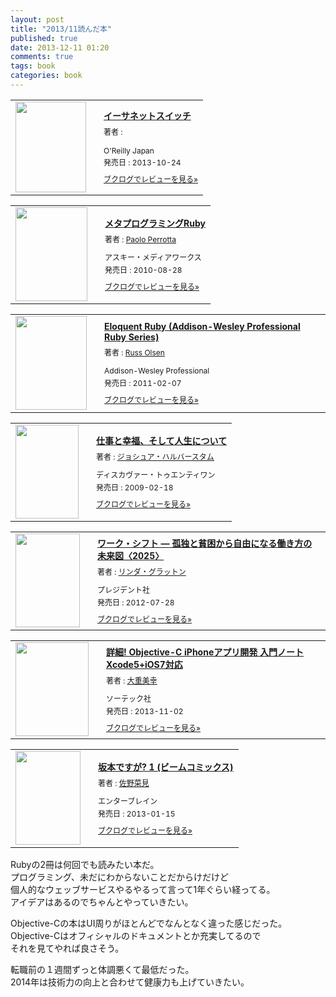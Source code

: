 ```yaml
---
layout: post
title: "2013/11読んだ本"
published: true
date: 2013-12-11 01:20
comments: true
tags: book
categories: book
---
```


<div class="booklog_html"><table><tr><td class="booklog_html_image"><a href="http://www.oreilly.co.jp/books/9784873116426/" target="_blank"><img src="http://www.oreilly.co.jp/books/images/picture_small978-4-87311-642-6.gif" width="113" height="145" style="border:0;border-radius:0;" /></a></td><td class="booklog_html_info" style="padding-left:20px;"><div class="booklog_html_title" style="margin-bottom:10px;font-size:14px;font-weight:bold;"><a href="http://www.oreilly.co.jp/books/9784873116426/" target="_blank">イーサネットスイッチ</a></div><div style="margin-bottom:10px;"><div class="booklog_html_author" style="margin-bottom:15px;font-size:12px;;line-height:1.2em">著者 : </div><div class="booklog_html_manufacturer" style="margin-bottom:5px;font-size:12px;;line-height:1.2em">O'Reilly Japan</div><div class="booklog_html_release" style="font-size:12px;;line-height:1.2em">発売日 : 2013-10-24</div></div><div class="booklog_html_link_amazon"><a href="http://booklog.jp/item/11/9784873116426" style="font-size:12px;" target="_blank">ブクログでレビューを見る»</a></div></td></tr></table></div>
<div class="booklog_html"><table><tr><td class="booklog_html_image"><a href="http://www.amazon.co.jp/%E3%83%A1%E3%82%BF%E3%83%97%E3%83%AD%E3%82%B0%E3%83%A9%E3%83%9F%E3%83%B3%E3%82%B0Ruby-Paolo-Perrotta/dp/4048687158%3FSubscriptionId%3D0AVSM5SVKRWTFMG7ZR82%26tag%3D13nightcrows-22%26linkCode%3Dxm2%26camp%3D2025%26creative%3D165953%26creativeASIN%3D4048687158" target="_blank"><img src="http://ecx.images-amazon.com/images/I/51TODrMIEnL._SL160_.jpg" width="115" height="150" style="border:0;border-radius:0;" /></a></td><td class="booklog_html_info" style="padding-left:20px;"><div class="booklog_html_title" style="margin-bottom:10px;font-size:14px;font-weight:bold;"><a href="http://www.amazon.co.jp/%E3%83%A1%E3%82%BF%E3%83%97%E3%83%AD%E3%82%B0%E3%83%A9%E3%83%9F%E3%83%B3%E3%82%B0Ruby-Paolo-Perrotta/dp/4048687158%3FSubscriptionId%3D0AVSM5SVKRWTFMG7ZR82%26tag%3D13nightcrows-22%26linkCode%3Dxm2%26camp%3D2025%26creative%3D165953%26creativeASIN%3D4048687158" target="_blank">メタプログラミングRuby</a></div><div style="margin-bottom:10px;"><div class="booklog_html_author" style="margin-bottom:15px;font-size:12px;;line-height:1.2em">著者 : <a href="http://booklog.jp/author/Paolo+Perrotta" target="_blank">Paolo Perrotta</a></div><div class="booklog_html_manufacturer" style="margin-bottom:5px;font-size:12px;;line-height:1.2em">アスキー・メディアワークス</div><div class="booklog_html_release" style="font-size:12px;;line-height:1.2em">発売日 : 2010-08-28</div></div><div class="booklog_html_link_amazon"><a href="http://booklog.jp/item/1/4048687158" style="font-size:12px;" target="_blank">ブクログでレビューを見る»</a></div></td></tr></table></div>
<div class="booklog_html"><table><tr><td class="booklog_html_image"><a href="http://www.amazon.co.jp/Eloquent-Ruby-Addison-Wesley-Professional-Series-ebook/dp/B004MMEJ36%3FSubscriptionId%3D0AVSM5SVKRWTFMG7ZR82%26tag%3D13nightcrows-22%26linkCode%3Dxm2%26camp%3D2025%26creative%3D165953%26creativeASIN%3DB004MMEJ36" target="_blank"><img src="http://ecx.images-amazon.com/images/I/51NOH1DvAGL._SL160_.jpg" width="114" height="150" style="border:0;border-radius:0;" /></a></td><td class="booklog_html_info" style="padding-left:20px;"><div class="booklog_html_title" style="margin-bottom:10px;font-size:14px;font-weight:bold;"><a href="http://www.amazon.co.jp/Eloquent-Ruby-Addison-Wesley-Professional-Series-ebook/dp/B004MMEJ36%3FSubscriptionId%3D0AVSM5SVKRWTFMG7ZR82%26tag%3D13nightcrows-22%26linkCode%3Dxm2%26camp%3D2025%26creative%3D165953%26creativeASIN%3DB004MMEJ36" target="_blank">Eloquent Ruby (Addison-Wesley Professional Ruby Series)</a></div><div style="margin-bottom:10px;"><div class="booklog_html_author" style="margin-bottom:15px;font-size:12px;;line-height:1.2em">著者 : <a href="http://booklog.jp/author/Russ+Olsen" target="_blank">Russ Olsen</a></div><div class="booklog_html_manufacturer" style="margin-bottom:5px;font-size:12px;;line-height:1.2em">Addison-Wesley Professional</div><div class="booklog_html_release" style="font-size:12px;;line-height:1.2em">発売日 : 2011-02-07</div></div><div class="booklog_html_link_amazon"><a href="http://booklog.jp/item/1/B004MMEJ36" style="font-size:12px;" target="_blank">ブクログでレビューを見る»</a></div></td></tr></table></div>
<div class="booklog_html"><table><tr><td class="booklog_html_image"><a href="http://www.amazon.co.jp/%E4%BB%95%E4%BA%8B%E3%81%A8%E5%B9%B8%E7%A6%8F%E3%80%81%E3%81%9D%E3%81%97%E3%81%A6%E4%BA%BA%E7%94%9F%E3%81%AB%E3%81%A4%E3%81%84%E3%81%A6-%E3%82%B8%E3%83%A7%E3%82%B7%E3%83%A5%E3%82%A2%E3%83%BB%E3%83%8F%E3%83%AB%E3%83%90%E3%83%BC%E3%82%B9%E3%82%BF%E3%83%A0/dp/4887596839%3FSubscriptionId%3D0AVSM5SVKRWTFMG7ZR82%26tag%3D13nightcrows-22%26linkCode%3Dxm2%26camp%3D2025%26creative%3D165953%26creativeASIN%3D4887596839" target="_blank"><img src="http://ecx.images-amazon.com/images/I/51BkkH-iuoL._SL160_.jpg" width="101" height="150" style="border:0;border-radius:0;" /></a></td><td class="booklog_html_info" style="padding-left:20px;"><div class="booklog_html_title" style="margin-bottom:10px;font-size:14px;font-weight:bold;"><a href="http://www.amazon.co.jp/%E4%BB%95%E4%BA%8B%E3%81%A8%E5%B9%B8%E7%A6%8F%E3%80%81%E3%81%9D%E3%81%97%E3%81%A6%E4%BA%BA%E7%94%9F%E3%81%AB%E3%81%A4%E3%81%84%E3%81%A6-%E3%82%B8%E3%83%A7%E3%82%B7%E3%83%A5%E3%82%A2%E3%83%BB%E3%83%8F%E3%83%AB%E3%83%90%E3%83%BC%E3%82%B9%E3%82%BF%E3%83%A0/dp/4887596839%3FSubscriptionId%3D0AVSM5SVKRWTFMG7ZR82%26tag%3D13nightcrows-22%26linkCode%3Dxm2%26camp%3D2025%26creative%3D165953%26creativeASIN%3D4887596839" target="_blank">仕事と幸福、そして人生について</a></div><div style="margin-bottom:10px;"><div class="booklog_html_author" style="margin-bottom:15px;font-size:12px;;line-height:1.2em">著者 : <a href="http://booklog.jp/author/%E3%82%B8%E3%83%A7%E3%82%B7%E3%83%A5%E3%82%A2%E3%83%BB%E3%83%8F%E3%83%AB%E3%83%90%E3%83%BC%E3%82%B9%E3%82%BF%E3%83%A0" target="_blank">ジョシュア・ハルバースタム</a></div><div class="booklog_html_manufacturer" style="margin-bottom:5px;font-size:12px;;line-height:1.2em">ディスカヴァー・トゥエンティワン</div><div class="booklog_html_release" style="font-size:12px;;line-height:1.2em">発売日 : 2009-02-18</div></div><div class="booklog_html_link_amazon"><a href="http://booklog.jp/item/1/4887596839" style="font-size:12px;" target="_blank">ブクログでレビューを見る»</a></div></td></tr></table></div>
<div class="booklog_html"><table><tr><td class="booklog_html_image"><a href="http://www.amazon.co.jp/%E3%83%AF%E3%83%BC%E3%82%AF%E3%83%BB%E3%82%B7%E3%83%95%E3%83%88-%E2%80%95-%E5%AD%A4%E7%8B%AC%E3%81%A8%E8%B2%A7%E5%9B%B0%E3%81%8B%E3%82%89%E8%87%AA%E7%94%B1%E3%81%AB%E3%81%AA%E3%82%8B%E5%83%8D%E3%81%8D%E6%96%B9%E3%81%AE%E6%9C%AA%E6%9D%A5%E5%9B%B3%E3%80%882025%E3%80%89-%E3%83%AA%E3%83%B3%E3%83%80%E3%83%BB%E3%82%B0%E3%83%A9%E3%83%83%E3%83%88%E3%83%B3/dp/4833420163%3FSubscriptionId%3D0AVSM5SVKRWTFMG7ZR82%26tag%3D13nightcrows-22%26linkCode%3Dxm2%26camp%3D2025%26creative%3D165953%26creativeASIN%3D4833420163" target="_blank"><img src="http://ecx.images-amazon.com/images/I/51q5jtSKEQL._SL160_.jpg" width="103" height="150" style="border:0;border-radius:0;" /></a></td><td class="booklog_html_info" style="padding-left:20px;"><div class="booklog_html_title" style="margin-bottom:10px;font-size:14px;font-weight:bold;"><a href="http://www.amazon.co.jp/%E3%83%AF%E3%83%BC%E3%82%AF%E3%83%BB%E3%82%B7%E3%83%95%E3%83%88-%E2%80%95-%E5%AD%A4%E7%8B%AC%E3%81%A8%E8%B2%A7%E5%9B%B0%E3%81%8B%E3%82%89%E8%87%AA%E7%94%B1%E3%81%AB%E3%81%AA%E3%82%8B%E5%83%8D%E3%81%8D%E6%96%B9%E3%81%AE%E6%9C%AA%E6%9D%A5%E5%9B%B3%E3%80%882025%E3%80%89-%E3%83%AA%E3%83%B3%E3%83%80%E3%83%BB%E3%82%B0%E3%83%A9%E3%83%83%E3%83%88%E3%83%B3/dp/4833420163%3FSubscriptionId%3D0AVSM5SVKRWTFMG7ZR82%26tag%3D13nightcrows-22%26linkCode%3Dxm2%26camp%3D2025%26creative%3D165953%26creativeASIN%3D4833420163" target="_blank">ワーク・シフト ― 孤独と貧困から自由になる働き方の未来図〈2025〉</a></div><div style="margin-bottom:10px;"><div class="booklog_html_author" style="margin-bottom:15px;font-size:12px;;line-height:1.2em">著者 : <a href="http://booklog.jp/author/%E3%83%AA%E3%83%B3%E3%83%80%E3%83%BB%E3%82%B0%E3%83%A9%E3%83%83%E3%83%88%E3%83%B3" target="_blank">リンダ・グラットン</a></div><div class="booklog_html_manufacturer" style="margin-bottom:5px;font-size:12px;;line-height:1.2em">プレジデント社</div><div class="booklog_html_release" style="font-size:12px;;line-height:1.2em">発売日 : 2012-07-28</div></div><div class="booklog_html_link_amazon"><a href="http://booklog.jp/item/1/4833420163" style="font-size:12px;" target="_blank">ブクログでレビューを見る»</a></div></td></tr></table></div>
<div class="booklog_html"><table><tr><td class="booklog_html_image"><a href="http://www.amazon.co.jp/Objective-C-iPhone%E3%82%A2%E3%83%97%E3%83%AA%E9%96%8B%E7%99%BA-%E5%85%A5%E9%96%80%E3%83%8E%E3%83%BC%E3%83%88-Xcode5-iOS7%E5%AF%BE%E5%BF%9C/dp/4800710227%3FSubscriptionId%3D0AVSM5SVKRWTFMG7ZR82%26tag%3D13nightcrows-22%26linkCode%3Dxm2%26camp%3D2025%26creative%3D165953%26creativeASIN%3D4800710227" target="_blank"><img src="http://ecx.images-amazon.com/images/I/5108ukII8yL._SL160_.jpg" width="117" height="150" style="border:0;border-radius:0;" /></a></td><td class="booklog_html_info" style="padding-left:20px;"><div class="booklog_html_title" style="margin-bottom:10px;font-size:14px;font-weight:bold;"><a href="http://www.amazon.co.jp/Objective-C-iPhone%E3%82%A2%E3%83%97%E3%83%AA%E9%96%8B%E7%99%BA-%E5%85%A5%E9%96%80%E3%83%8E%E3%83%BC%E3%83%88-Xcode5-iOS7%E5%AF%BE%E5%BF%9C/dp/4800710227%3FSubscriptionId%3D0AVSM5SVKRWTFMG7ZR82%26tag%3D13nightcrows-22%26linkCode%3Dxm2%26camp%3D2025%26creative%3D165953%26creativeASIN%3D4800710227" target="_blank">詳細! Objective-C iPhoneアプリ開発 入門ノート Xcode5+iOS7対応</a></div><div style="margin-bottom:10px;"><div class="booklog_html_author" style="margin-bottom:15px;font-size:12px;;line-height:1.2em">著者 : <a href="http://booklog.jp/author/%E5%A4%A7%E9%87%8D%E7%BE%8E%E5%B9%B8" target="_blank">大重美幸</a></div><div class="booklog_html_manufacturer" style="margin-bottom:5px;font-size:12px;;line-height:1.2em">ソーテック社</div><div class="booklog_html_release" style="font-size:12px;;line-height:1.2em">発売日 : 2013-11-02</div></div><div class="booklog_html_link_amazon"><a href="http://booklog.jp/item/1/4800710227" style="font-size:12px;" target="_blank">ブクログでレビューを見る»</a></div></td></tr></table></div>
<div class="booklog_html"><table><tr><td class="booklog_html_image"><a href="http://www.amazon.co.jp/%E5%9D%82%E6%9C%AC%E3%81%A7%E3%81%99%E3%81%8C-1-%E3%83%93%E3%83%BC%E3%83%A0%E3%82%B3%E3%83%9F%E3%83%83%E3%82%AF%E3%82%B9-%E4%BD%90%E9%87%8E%E8%8F%9C%E8%A6%8B/dp/4047286338%3FSubscriptionId%3D0AVSM5SVKRWTFMG7ZR82%26tag%3D13nightcrows-22%26linkCode%3Dxm2%26camp%3D2025%26creative%3D165953%26creativeASIN%3D4047286338" target="_blank"><img src="http://ecx.images-amazon.com/images/I/51wRd7OZK3L._SL160_.jpg" width="104" height="150" style="border:0;border-radius:0;" /></a></td><td class="booklog_html_info" style="padding-left:20px;"><div class="booklog_html_title" style="margin-bottom:10px;font-size:14px;font-weight:bold;"><a href="http://www.amazon.co.jp/%E5%9D%82%E6%9C%AC%E3%81%A7%E3%81%99%E3%81%8C-1-%E3%83%93%E3%83%BC%E3%83%A0%E3%82%B3%E3%83%9F%E3%83%83%E3%82%AF%E3%82%B9-%E4%BD%90%E9%87%8E%E8%8F%9C%E8%A6%8B/dp/4047286338%3FSubscriptionId%3D0AVSM5SVKRWTFMG7ZR82%26tag%3D13nightcrows-22%26linkCode%3Dxm2%26camp%3D2025%26creative%3D165953%26creativeASIN%3D4047286338" target="_blank">坂本ですが? 1 (ビームコミックス)</a></div><div style="margin-bottom:10px;"><div class="booklog_html_author" style="margin-bottom:15px;font-size:12px;;line-height:1.2em">著者 : <a href="http://booklog.jp/author/%E4%BD%90%E9%87%8E%E8%8F%9C%E8%A6%8B" target="_blank">佐野菜見</a></div><div class="booklog_html_manufacturer" style="margin-bottom:5px;font-size:12px;;line-height:1.2em">エンターブレイン</div><div class="booklog_html_release" style="font-size:12px;;line-height:1.2em">発売日 : 2013-01-15</div></div><div class="booklog_html_link_amazon"><a href="http://booklog.jp/item/1/4047286338" style="font-size:12px;" target="_blank">ブクログでレビューを見る»</a></div></td></tr></table></div>  

Rubyの2冊は何回でも読みたい本だ。  
プログラミング、未だにわからないことだからけだけど  
個人的なウェッブサービスやるやるって言って1年ぐらい経ってる。  
アイデアはあるのでちゃんとやっていきたい。  
  
Objective-Cの本はUI周りがほとんどでなんとなく違った感じだった。  
Objective-Cはオフィシャルのドキュメントとか充実してるので  
それを見てやれば良さそう。  
  
転職前の１週間ずっと体調悪くて最低だった。  
2014年は技術力の向上と合わせて健康力も上げていきたい。
